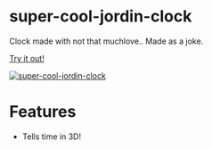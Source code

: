# super-cool-jordin-clock
Clock made with not that muchlove..
Made as a joke.

[Try it out!](https://char.github.io/super-cool-jordin-clock/)

[![super-cool-jordin-clock](https://i.imgur.com/BLFxQoO.png)]()

# Features
  - Tells time in 3D!
 
